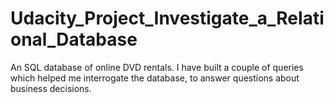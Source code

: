 # Udacity_Project_Investigate_a_Relational_Database
An SQL database of online DVD rentals. I have built a couple of queries which helped me interrogate the database, to answer questions about business decisions.
